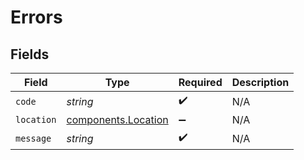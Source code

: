 # Errors


## Fields

| Field                                                             | Type                                                              | Required                                                          | Description                                                       |
| ----------------------------------------------------------------- | ----------------------------------------------------------------- | ----------------------------------------------------------------- | ----------------------------------------------------------------- |
| `code`                                                            | *string*                                                          | :heavy_check_mark:                                                | N/A                                                               |
| `location`                                                        | [components.Location](../../../sdk/models/components/location.md) | :heavy_minus_sign:                                                | N/A                                                               |
| `message`                                                         | *string*                                                          | :heavy_check_mark:                                                | N/A                                                               |